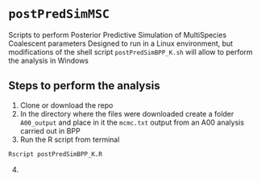 # `postPredSimMSC`

Scripts to perform Posterior Predictive Simulation of MultiSpecies Coalescent parameters
Designed to run in a Linux environment, but modifications of the shell script `postPredSimBPP_K.sh` will allow to perform the analysis in Windows

## Steps to perform the analysis

1. Clone or download the repo
2. In the directory where the files were downloaded create a folder `A00_output` and place in it the `mcmc.txt` output from an A00 analysis carried out in BPP
3. Run the R script from terminal
```sh
Rscript postPredSimBPP_K.R
```
4. 
